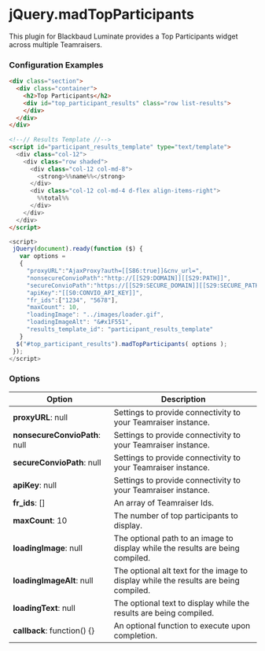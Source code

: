 # jQuery.madTopParticipants

This plugin for Blackbaud Luminate provides a Top Participants widget across multiple Teamraisers.

### Configuration Examples
```html
<div class="section">                                                                                                          
  <div class="container">                                                                                                      
    <h2>Top Participants</h2>                                                                                                  
    <div id="top_participant_results" class="row list-results">                                                                           
    </div>                                                                                                                     
  </div>                                                                                                                       
</div>                                                                                                                         
                                                                                                                               
<!--// Results Template //-->                                                                                                  
<script id="participant_results_template" type="text/template">                                                                          
  <div class="col-12">                                                                                                         
    <div class="row shaded">                                                                                                   
      <div class="col-12 col-md-8">                                                                                            
        <strong>%%name%%</strong>
      </div>                                                                                                                   
      <div class="col-12 col-md-4 d-flex align-items-right">                                                                   
        %%total%%                                                                                                              
      </div>                                                                                                                   
    </div>                                                                                                                     
  </div>                                                                                                                       
</script>                                                                                                                      
```
```javascript
<script>                                                                                                                       
 jQuery(document).ready(function ($) {                                                                                         
   var options =                                                                                                               
   {                                                                                                                           
     "proxyURL":"AjaxProxy?auth=[[S86:true]]&cnv_url=",                                                                        
     "nonsecureConvioPath":"http://[[S29:DOMAIN]][[S29:PATH]]",                                                                
     "secureConvioPath":"https://[[S29:SECURE_DOMAIN]][[S29:SECURE_PATH]]",                                                    
     "apiKey":"[[S0:CONVIO_API_KEY]]",                                                                                         
     "fr_ids":["1234", "5678"],
     "maxCount": 10,                                                                                                
     "loadingImage": "../images/loader.gif",                                                                                   
     "loadingImageAlt": "&#x1F551",                                                                                            
     "results_template_id": "participant_results_template"                                                                               
   }                                                                                                                           
  $("#top_participant_results").madTopParticipants( options );                                                                            
 });                                                                                                                           
</script>                                                                                                                      
```
### Options

Option | Description
------ | -------------
**proxyURL**: null | Settings to provide connectivity to your Teamraiser instance.
**nonsecureConvioPath**: null | Settings to provide connectivity to your Teamraiser instance.
**secureConvioPath**: null | Settings to provide connectivity to your Teamraiser instance.
**apiKey**: null | Settings to provide connectivity to your Teamraiser instance.
**fr_ids**: [] | An array of Teamraiser Ids.
**maxCount**: 10 | The number of top participants to display.
**loadingImage**: null | The optional path to an image to display while the results are being compiled.
**loadingImageAlt**: null | The optional alt text for the image to display while the results are being compiled.
**loadingText**: null | The optional text to display while the results are being compiled.
**callback**: function() {} | An optional function to execute upon completion.

